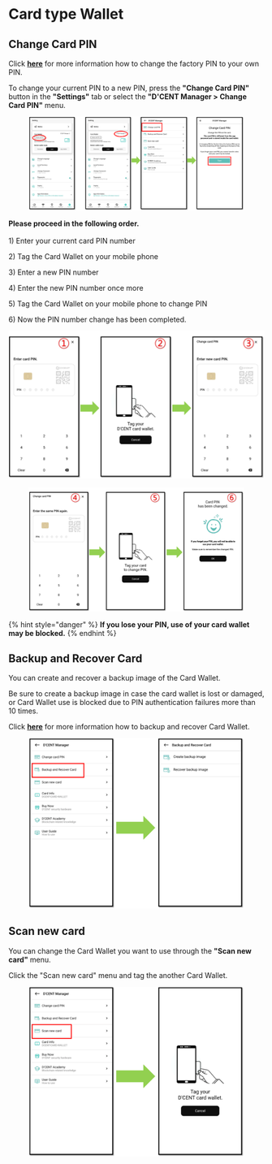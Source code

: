 # Card type Wallet

## Change Card PIN

Click [**here**](https://userguide.dcentwallet.com/card-wallet/intro/set-up-your-all-in-one-wallet#change-the-factory-pin-to-your-own-pin) for more information how to change the factory PIN to your own PIN.

To change your current PIN to a new PIN, press the **"Change Card PIN"** button in the **"Settings"** tab or select the **"D'CENT Manager > Change Card PIN"** menu.

<figure><img src="../../../.gitbook/assets/Setting-eng13.png" alt=""><figcaption></figcaption></figure>

**Please proceed in the following order.**\
\
1\) Enter your current card PIN number&#x20;

2\) Tag the Card Wallet on your mobile phone

3\) Enter a new PIN number&#x20;

4\) Enter the new PIN number once more&#x20;

5\) Tag the Card Wallet on your mobile phone to change PIN

6\) Now the PIN number change has been completed.

<div align="left">

<img src="../../../.gitbook/assets/Setting-eng14.png" alt="">

</div>

<figure><img src="../../../.gitbook/assets/Setting-eng15.png" alt=""><figcaption></figcaption></figure>

{% hint style="danger" %}
**If you lose your PIN, use of your card wallet may be blocked.**
{% endhint %}

## Backup and Recover Card

You can create and recover a backup image of the Card Wallet.

Be sure to create a backup image in case the card wallet is lost or damaged, or Card Wallet use is blocked due to PIN authentication failures more than 10 times.

Click [**here**](https://userguide.dcentwallet.com/card-wallet/dcent-backup-card-wallet-recovery) for more information how to backup and recover Card Wallet.

<figure><img src="../../../.gitbook/assets/Setting-eng17.png" alt=""><figcaption></figcaption></figure>

## Scan new card

You can change the Card Wallet you want to use through the **"Scan new card"** menu.

Click the "Scan new card" menu and tag the another Card Wallet.

<figure><img src="../../../.gitbook/assets/Setting-eng16.png" alt=""><figcaption></figcaption></figure>

